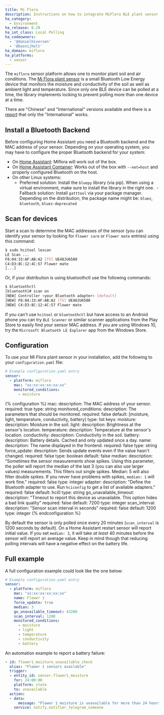 ```yaml
---
title: Mi Flora
description: Instructions on how to integrate MiFlora BLE plant sensor with Home Assistant.
ha_category:
  - Environment
ha_release: 0.29
ha_iot_class: Local Polling
ha_codeowners:
  - '@danielhiversen'
  - '@basnijholt'
ha_domain: miflora
ha_platforms:
  - sensor
---
```


The `miflora` sensor platform allows one to monitor plant soil and air conditions. The [Mi Flora plant sensor](https://gadget-freakz.com/product/xiaomi-mi-flora-plant-sensor/) is a small Bluetooth Low Energy device that monitors the moisture and conductivity of the soil as well as ambient light and temperature. Since only one BLE device can be polled at a time, the library implements locking to prevent polling more than one device at a time.

There are "Chinese" and "International" versions available and there is a [report](https://community.home-assistant.io/t/miflora-showing-data-unknown/19550/8) that only the "International" works.

## Install a Bluetooth Backend

Before configuring Home Assistant you need a Bluetooth backend and the MAC address of your sensor. Depending on your operating system, you may have to configure the proper Bluetooth backend for your system:

- On [Home Assistant](/hassio/installation/): Miflora will work out of the box.
- On [Home Assistant Container](/docs/installation/docker/): Works out of the box with `--net=host` and properly configured Bluetooth on the host.
- On other Linux systems:
  - Preferred solution: Install the `bluepy` library (via pip). When using a virtual environment, make sure to install the library in the right one.
  - Fallback solution: Install `gatttool` via your package manager. Depending on the distribution, the package name might be: `bluez`, `bluetooth`, `bluez-deprecated`

## Scan for devices

Start a scan to determine the MAC addresses of the sensor (you can identify your sensor by looking for `Flower care` or `Flower mate` entries) using this command:

```bash
$ sudo hcitool lescan
LE Scan ...
F8:04:33:AF:AB:A2 [TV] UE48JU6580
C4:D3:8C:12:4C:57 Flower mate
[...]
```

Or, if your distribution is using bluetoothctl use the following commands:

```bash
$ bluetoothctl
[bluetooth]# scan on
[NEW] Controller <your Bluetooth adapter> [default]
[NEW] F8:04:33:AF:AB:A2 [TV] UE48JU6580
[NEW] C4:D3:8C:12:4C:57 Flower mate
```

If you can't use `hcitool` or `bluetoothctl` but have access to an Android phone you can try `BLE Scanner` or similar scanner applications from the Play Store to easily find your sensor MAC address. If you are using Windows 10, try the `Microsoft Bluetooth LE Explorer` app from the Windows Store.

## Configuration

To use your Mi Flora plant sensor in your installation, add the following to your `configuration.yaml` file:

```yaml
# Example configuration.yaml entry
sensor:
  - platform: miflora
    mac: "xx:xx:xx:xx:xx:xx"
    monitored_conditions:
      - moisture
```

{% configuration %}
mac:
  description: The MAC address of your sensor.
  required: true
  type: string
monitored_conditions:
  description: The parameters that should be monitored.
  required: false
  default: [moisture, light, temperature, conductivity, battery]
  type: list
  keys:
    moisture:
      description: Moisture in the soil.
    light:
      description: Brightness at the sensor's location.
    temperature:
      description: Temperature at the sensor's location.
    conductivity:
      description: Conductivity in the soil.
    battery:
      description: Battery details. Cached and only updated once a day.
name:
  description: The name displayed in the frontend.
  required: false
  type: string
force_update:
  description: Sends update events even if the value hasn't changed.
  required: false
  type: boolean
  default: false
median:
  description: "Sometimes the sensor measurements show spikes. Using this parameter, the poller will report the median of the last 3 (you can also use larger values) measurements. This filters out single spikes. Median: 5 will also filter double spikes. If you never have problems with spikes, `median: 1` will work fine."
  required: false
  type: integer
adapter:
  description: "Define the Bluetooth adapter to use. Run `hciconfig` to get a list of available adapters."
  required: false
  default: hci0
  type: string
go_unavailable_timeout:
  description: "Timeout to report this device as unavailable. This option hides a bad link quality"
  required: false
  default: 7200
  type: integer
scan_interval:
  description: "Sensor scan interval in seconds"
  required: false
  default: 1200
  type: integer
{% endconfiguration %}

<div class='note warning'>

By default the sensor is only polled once every 20 minutes (`scan_interval` is 1200 seconds by default). On a Home Assistant restart sensor will report initial value. If you set `median: 3`, it will take _at least_ 40 minutes before the sensor will report an average value. Keep in mind though that reducing polling intervals will have a negative effect on the battery life.

</div>

## Full example

A full configuration example could look like the one below:

```yaml
# Example configuration.yaml entry
sensor:
  - platform: miflora
    mac: "xx:xx:xx:xx:xx:xx"
    name: Flower 1
    force_update: true
    median: 3
    go_unavailable_timeout: 43200
    scan_interval: 1200
    monitored_conditions:
      - moisture
      - light
      - temperature
      - conductivity
      - battery
```
An automation example to report a battery failure:

```yaml
- id: flower1_moisture_unavailable_check
  alias: "Flower 1 sensors available"
  trigger:
  - entity_id: sensor.flower1_moisture
    for: 24:00:00
    platform: state
    to: unavailable
  action:
  - data:
      message: "Flower 1 moisture is unavailable for more than 24 hours"
    service: notify.notifier_telegram_someone
```
